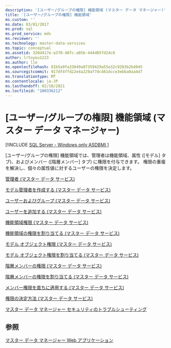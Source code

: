 ```yaml
---
description: '[ユーザー/グループの権限] 機能領域 (マスター データ マネージャー)'
title: '[ユーザー/グループの権限] 機能領域'
ms.custom: ''
ms.date: 03/01/2017
ms.prod: sql
ms.prod_service: mds
ms.reviewer: ''
ms.technology: master-data-services
ms.topic: conceptual
ms.assetid: 320d417e-a370-48fc-a05b-444d85fd24c0
author: lrtoyou1223
ms.author: lle
ms.openlocfilehash: 81b5a9fa33049a07359429a55e32c9283b2b4945
ms.sourcegitcommit: 917df4ffd22e4a229af7dc481dcce3ebba0aa4d7
ms.translationtype: MT
ms.contentlocale: ja-JP
ms.lasthandoff: 02/10/2021
ms.locfileid: "100336212"
---
```

# <a name="user-and-group-permissions-functional-area-master-data-manager"></a>[ユーザー/グループの権限] 機能領域 (マスター データ マネージャー)

[!INCLUDE [SQL Server - Windows only ASDBMI  ](../includes/applies-to-version/sql-windows-only-asdbmi.md)]

  [ユーザー/グループの権限] 機能領域では、管理者は機能領域、属性 ([モデル] タブ)、およびメンバー ([階層メンバー] タブ) に権限を付与できます。 権限の重複を解決し、個々の属性値に対するユーザーの権限を決定します。  
  
 [管理者 (マスター データ サービス)](../master-data-services/administrators-master-data-services.md)  
  
 [モデル管理者を作成する (マスター データ サービス)](../master-data-services/create-a-model-administrator-master-data-services.md)  
  
 [ユーザーおよびグループ (マスター データ サービス)](../master-data-services/users-and-groups-master-data-services.md)  
  
 [ユーザーを追加する (マスター データ サービス)](../master-data-services/add-a-user-master-data-services.md)  
  
 [機能領域権限 (マスター データ サービス)](../master-data-services/functional-area-permissions-master-data-services.md)  
  
 [機能領域の権限を割り当てる (マスター データ サービス)](../master-data-services/assign-functional-area-permissions-master-data-services.md)  
  
 [モデル オブジェクト権限 (マスター データ サービス)](../master-data-services/model-object-permissions-master-data-services.md)  
  
 [モデル オブジェクト権限を割り当てる (マスター データ サービス)](../master-data-services/assign-model-object-permissions-master-data-services.md)  
  
 [階層メンバーの権限 (マスター データ サービス)](../master-data-services/hierarchy-member-permissions-master-data-services.md)  
  
 [階層メンバーの権限を割り当てる (マスター データ サービス)](../master-data-services/assign-hierarchy-member-permissions-master-data-services.md)  
  
 [メンバー権限を直ちに適用する (マスター データ サービス)](../master-data-services/immediately-apply-member-permissions-master-data-services.md)  
  
 [権限の決定方法 (マスター データ サービス)](../master-data-services/how-permissions-are-determined-master-data-services.md)  
  
 [マスター データ マネージャー セキュリティのトラブルシューティング](https://social.technet.microsoft.com/wiki/contents/articles/troubleshooting-master-data-manager-security-master-data-services.aspx)  
  
## <a name="see-also"></a>参照  
 [マスター データ マネージャー Web アプリケーション](../master-data-services/master-data-manager-web-application.md)  
  
  
